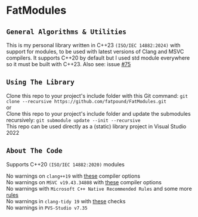 # FatModules

`General Algorithms & Utilities`
--------------------------------
This is my personal library written in C++23 `(ISO/IEC 14882:2024)` with support for modules, to be used with latest versions of Clang and MSVC compilers.
It supports C++20 by default but I used std module everywhere so it must be built with C++23. Also see: issue [#75](https://github.com/fatpound/FatModules/issues/75)

`Using The Library`
-------------------
Clone this repo to your project's include folder with this Git command: `git clone --recursive https://github.com/fatpound/FatModules.git`\
or\
Clone this repo to your project's include folder and update the submodules recursively: `git submodule update --init --recursive`\
This repo can be used directly as a (static) library project in Visual Studio 2022

`About The Code`
----------------
Supports C++20 `(ISO/IEC 14882:2020)` modules

No warnings on `clang++19` with [these](https://github.com/fatpound/CxxMade/blob/main/CompileOptions.cmake#L54-L98) compiler options\
No warnings on `MSVC v19.43.34808` with [these](https://github.com/fatpound/CxxMade/blob/main/CompileOptions.cmake#L128-L205) compiler options\
No warnings with `Microsoft C++ Native Recommended Rules` and some more [rules](https://github.com/fatpound/FatLibrary/blob/main/_misc/FatRules.ruleset)\
No warnings in `clang-tidy 19` with [these](https://github.com/fatpound/CxxMade/blob/main/.clang-tidy) checks\
No warnings in `PVS-Studio v7.35`
